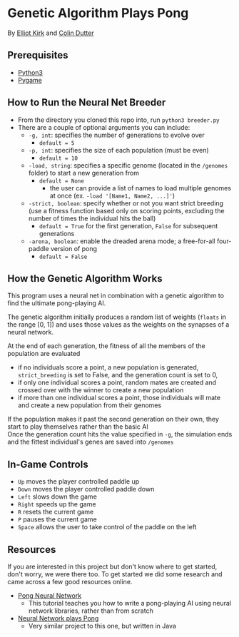 # Genetic Algorithm Plays Pong
By [Elliot Kirk](https://github.com/eskirk) and [Colin Dutter](https://github.com/collindutter)
## Prerequisites 
- [Python3](https://www.python.org/downloads/)
- [Pygame](http://www.pygame.org/download.shtml)

## How to Run the Neural Net Breeder
 * From the directory you cloned this repo into, run `python3 breeder.py`
 * There are a couple of optional arguments you can include:
    * `-g, int`: specifies the number of generations to evolve over
        * `default = 5`
    * `-p, int`: specifies the size of each population (must be even)
        * `default = 10`
    * `-load, string`: specifies a specific genome (located in the `/genomes` folder) to start a new generation from
        * `default = None`
             * the user can provide a list of names to load multiple genomes at once (ex. `-load '[Name1, Name2, ...]'`)
    * `-strict, boolean`: specify whether or not you want strict breeding (use a fitness function based only on scoring 
    points, excluding the number of times the individual hits the ball)
        * `default = True` for the first generation, `False` for subsequent generations 
    * `-arena, boolean`: enable the dreaded arena mode; a free-for-all four-paddle version of pong 
        * `default = False`
    
 ## How the Genetic Algorithm Works
 This program uses a neural net in combination with a genetic algorithm to find the ultimate pong-playing AI.
 
 The genetic algorithm initially produces a random list of weights (`floats` in the range [0, 1]) and uses those values 
 as the weights on the synapses of a neural network.
 
 At the end of each generation, the fitness of all the members of the population are evaluated
 * if no individuals score a point, a new population is generated, `strict_breeding` is set to False, and the generation count is set to 0, 
 * if only one individual scores a point, random mates are created and crossed over with the winner to create a new population
 * if more than one individual scores a point, those individuals will mate and create a new population from their genomes
   
 If the population makes it past the second generation on their own, they start to play themselves rather than the basic AI  
 Once the generation count hits the value specified in `-g`, the simulation ends and the fittest individual's genes are saved into `/genomes`
 
 ## In-Game Controls
 * `Up` moves the player controlled paddle up
 * `Down` moves the player controlled paddle down
 * `Left` slows down the game
 * `Right` speeds up the game
 * `R` resets the current game
 * `P` pauses the current game
 * `Space` allows the user to take control of the paddle on the left
 
 ## Resources
 If you are interested in this project but don't know where to get started, don't worry, we were there too. 
 To get started we did some research and came across a few good resources online.
 * [Pong Neural Network](https://www.youtube.com/watch?v=Hqf__FlRlzg)
    * This tutorial teaches you how to write a pong-playing AI using neural network libraries, rather than from scratch
 * [Neural Network plays Pong](https://github.com/fabiorino/NeuralNetwork-plays-Pong/blob/master/Pong/Pong.java)
    * Very similar project to this one, but written in Java
  
